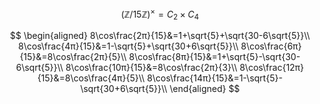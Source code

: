 
$$
(\mathbb{Z}/15\mathbb{Z})^× = C_2×C_4
$$


$$
\begin{aligned}
8\cos\frac{2π}{15}&=1+\sqrt{5}+\sqrt{30-6\sqrt{5}}\\
8\cos\frac{4π}{15}&=1-\sqrt{5}+\sqrt{30+6\sqrt{5}}\\
8\cos\frac{6π}{15}&=8\cos\frac{2π}{5}\\
8\cos\frac{8π}{15}&=1+\sqrt{5}-\sqrt{30-6\sqrt{5}}\\
8\cos\frac{10π}{15}&=8\cos\frac{2π}{3}\\
8\cos\frac{12π}{15}&=8\cos\frac{4π}{5}\\
8\cos\frac{14π}{15}&=1-\sqrt{5}-\sqrt{30+6\sqrt{5}}\\
\end{aligned}
$$
